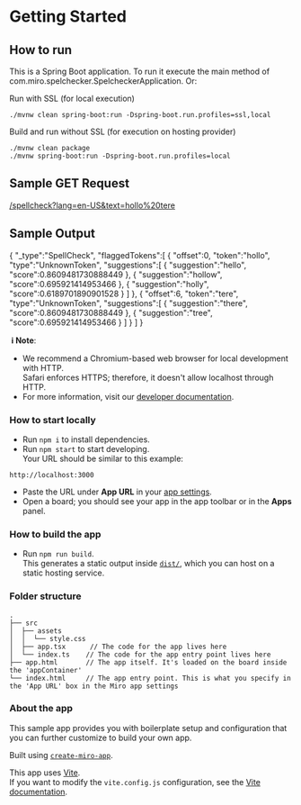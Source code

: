 # Getting Started

## How to run 

This is a Spring Boot application. To run it execute the main method of com.miro.spelchecker.SpelcheckerApplication. Or: 

Run with SSL (for local execution)
```shell
./mvnw clean spring-boot:run -Dspring-boot.run.profiles=ssl,local
```

Build and run without SSL (for execution on hosting provider)
```shell
./mvnw clean package
./mvnw spring-boot:run -Dspring-boot.run.profiles=local
```

## Sample GET Request
[/spellcheck?lang=en-US&text=hollo%20tere](https://localhost:3344/spellcheck?lang=en-US&text=hollo%20tere)

## Sample Output

{
"_type":"SpellCheck",
"flaggedTokens":[
{
"offset":0,
"token":"hollo",
"type":"UnknownToken",
"suggestions":[
{
"suggestion":"hello",
"score":0.8609481730888449
},
{
"suggestion":"hollow",
"score":0.695921414953466
},
{
"suggestion":"holly",
"score":0.6189701890901528
}
]
},
{
"offset":6,
"token":"tere",
"type":"UnknownToken",
"suggestions":[
{
"suggestion":"there",
"score":0.8609481730888449
},
{
"suggestion":"tree",
"score":0.695921414953466
}
]
}
]
}

**&nbsp;ℹ&nbsp;Note**:

- We recommend a Chromium-based web browser for local development with HTTP. \
  Safari enforces HTTPS; therefore, it doesn't allow localhost through HTTP.
- For more information, visit our [developer documentation](https://developers.miro.com).

### How to start locally

- Run `npm i` to install dependencies.
- Run `npm start` to start developing. \
  Your URL should be similar to this example:
 ```
 http://localhost:3000
 ```
- Paste the URL under **App URL** in your
  [app settings](https://developers.miro.com/docs/build-your-first-hello-world-app#step-3-create-your-app-in-miro).
- Open a board; you should see your app in the app toolbar or in the **Apps**
  panel.

### How to build the app

- Run `npm run build`. \
  This generates a static output inside [`dist/`](./dist), which you can host on a static hosting
  service.

### Folder structure

<!-- The following tree structure is just an example -->

```
.
├── src
│  ├── assets
│  │  └── style.css
│  ├── app.tsx      // The code for the app lives here
│  └── index.ts    // The code for the app entry point lives here
├── app.html       // The app itself. It's loaded on the board inside the 'appContainer'
└── index.html     // The app entry point. This is what you specify in the 'App URL' box in the Miro app settings
```

### About the app

This sample app provides you with boilerplate setup and configuration that you can further customize to build your own app.

<!-- describe shortly the purpose of the sample app -->

Built using [`create-miro-app`](https://www.npmjs.com/package/create-miro-app).

This app uses [Vite](https://vitejs.dev/). \
If you want to modify the `vite.config.js` configuration, see the [Vite documentation](https://vitejs.dev/guide/).
